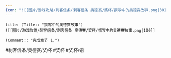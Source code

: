 ```yaml
---
Icon: "![[图片/游戏攻略/刺客信条/刺客信条 奥德赛/奖杯/撰写中的奥德赛故事.png|30]]"
---
```

```ad-common-bronze-trophy
title: (Title:: "撰写中的奥德赛故事")
![[图片/游戏攻略/刺客信条/刺客信条 奥德赛/奖杯/撰写中的奥德赛故事.png|100]]

(Comment:: "完成章节 1.")
```

#刺客信条/奥德赛/奖杯 #奖杯 #奖杯/铜
